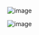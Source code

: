 ![image](https://github.com/user-attachments/assets/5137575c-fbca-4ea2-83ab-5bf6e0ae1ca7)

![image](https://github.com/user-attachments/assets/0189146e-498e-4c16-a7a4-c69adbfcbb42)
